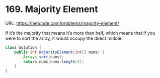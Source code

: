 # 169. Majority Element

URL: https://leetcode.com/problems/majority-element/

If it’s the majority that means it’s more than half, which means that if you were to sort the array, it would occupy the direct middle.

```java
class Solution {
    public int majorityElement(int[] nums) {
        Arrays.sort(nums);
        return nums[nums.length/2];
    }
}
```